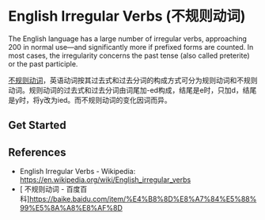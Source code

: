 # English Irregular Verbs (不规则动词)

<!-- > 2017-11-23T23:04:34+0800 -->

The English language has a large number of irregular verbs, approaching 200 in normal use—and significantly more if prefixed forms are counted. In most cases, the irregularity concerns the past tense (also called preterite) or the past participle.

[不规则动词](https://baike.baidu.com/item/%E4%B8%8D%E8%A7%84%E5%88%99%E5%8A%A8%E8%AF%8D)，英语动词按其过去式和过去分词的构成方式可分为规则动词和不规则动词。规则动词的过去式和过去分词由词尾加-ed构成，结尾是e时，只加d，结尾是y时，将y改为ied。而不规则动词的变化因词而异。

## Get Started




## References

- English Irregular Verbs - Wikipedia: https://en.wikipedia.org/wiki/English_irregular_verbs
- [ 不规则动词 - 百度百科]https://baike.baidu.com/item/%E4%B8%8D%E8%A7%84%E5%88%99%E5%8A%A8%E8%AF%8D
